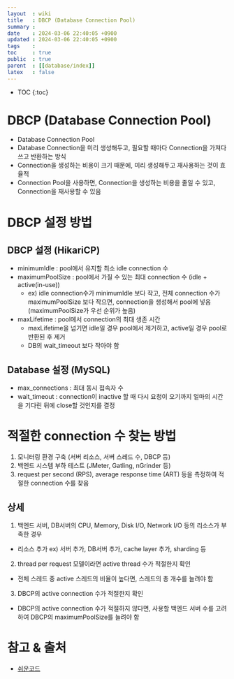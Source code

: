 ```yaml
---
layout  : wiki
title   : DBCP (Database Connection Pool)
summary : 
date    : 2024-03-06 22:40:05 +0900
updated : 2024-03-06 22:40:05 +0900
tags    : 
toc     : true
public  : true
parent  : [[database/index]]
latex   : false
---
```

* TOC
{:toc}

# DBCP (Database Connection Pool)
- Database Connection Pool
- Database Connection을 미리 생성해두고, 필요할 때마다 Connection을 가져다 쓰고 반환하는 방식
- Connection을 생성하는 비용이 크기 때문에, 미리 생성해두고 재사용하는 것이 효율적
- Connection Pool을 사용하면, Connection을 생성하는 비용을 줄일 수 있고, Connection을 재사용할 수 있음

# DBCP 설정 방법
## DBCP 설정 (HikariCP)
- minimumIdle : pool에서 유지할 최소 idle connection 수
- maximumPoolSize : pool에서 가질 수 있는 최대 connection 수 (idle + active(in-use))
  - ex) idle connection수가 minimumIdle 보다 작고, 전체 connection 수가 maximumPoolSize 보다 작으면, connection을 생성해서 pool에 넣음 (maximumPoolSize가 우선 순위가 높음)
- maxLifetime : pool에서 connection의 최대 생존 시간
  - maxLifetime을 넘기면 idle일 경우 pool에서 제거하고, active일 경우 pool로 반환된 후 제거
  - DB의 wait_timeout 보다 작아야 함

## Database 설정 (MySQL)
- max_connections : 최대 동시 접속자 수
- wait_timeout : connection이 inactive 할 때 다시 요청이 오기까지 얼마의 시간을 기다린 뒤에 close할 것인지를 결정

# 적절한 connection 수 찾는 방법 
1. 모니터링 환경 구축 (서버 리소스, 서버 스레드 수, DBCP 등)
2. 백엔드 시스템 부하 테스트 (JMeter, Gatling, nGrinder 등)
3. request per second (RPS), average response time (ART) 등을 측정하여 적절한 connection 수를 찾음 
  
## 상세
1. 백엔드 서버, DB서버의 CPU, Memory, Disk I/O, Network I/O 등의 리소스가 부족한 경우
- 리소스 추가 ex) 서버 추가, DB서버 추가, cache layer 추가, sharding 등
2. thread per request 모델이라면 active thread 수가 적절한지 확인
- 전체 스레드 중 active 스레드의 비율이 높다면, 스레드의 총 개수를 늘려야 함
3. DBCP의 active connection 수가 적절한지 확인
- DBCP의 active connection 수가 적절하지 않다면, 사용할 백엔드 서버 수를 고려하여 DBCP의 maximumPoolSize를 늘려야 함 


# 참고 & 출처
- [쉬운코드](https://www.youtube.com/@ez.)